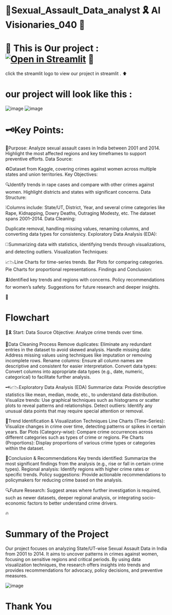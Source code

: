 # 🍁Sexual_Assault_Data_analyst 🎗️ AI Visionaries_040 🚀

# 🍁 This is Our project : [![Open in Streamlit](https://static.streamlit.io/badges/streamlit_badge_black_white.svg)](https://vissionaries-kgle.streamlit.app/)  🥀
click the streamlit logo to view our project in streamlit . ⬆️

# our project will look like this : 
![image](https://github.com/user-attachments/assets/80049e94-1bd6-4a6c-9d56-54b66c7e9c2d)
![image](https://github.com/user-attachments/assets/de733eff-581c-400b-a2ae-798f4b5f9b7d)

#  🗝️Key Points:
🚀Purpose:
Analyze sexual assault cases in India between 2001 and 2014.
Highlight the most affected regions and key timeframes to support preventive efforts.
Data Source:

♻️Dataset from Kaggle, covering crimes against women across multiple states and union territories.
Key Objectives:

 🔍Identify trends in rape cases and compare with other crimes against women.
Highlight districts and states with significant concerns.
Data Structure:

❕Columns include:
State/UT, District, Year, and several crime categories like Rape, Kidnapping, Dowry Deaths, Outraging Modesty, etc.
The dataset spans 2001–2014.
Data Cleaning:

Duplicate removal, handling missing values, renaming columns, and converting data types for consistency.
Exploratory Data Analysis (EDA):

◻️Summarizing data with statistics, identifying trends through visualizations, and detecting outliers.
Visualization Techniques:

 📈📉Line Charts for time-series trends.
Bar Plots for comparing categories.
Pie Charts for proportional representations.
Findings and Conclusion:

🎗️Identified key trends and regions with concerns.
Policy recommendations for women’s safety.
Suggestions for future research and deeper insights.

🥀
# Flowchart 

🍁🎗️
Start: Data Source
Objective: Analyze crime trends over time.

🌊Data Cleaning Process
Remove duplicates: Eliminate any redundant entries in the dataset to avoid skewed analysis.
Handle missing data: Address missing values using techniques like imputation or removing incomplete rows.
Rename columns: Ensure all column names are descriptive and consistent for easier interpretation.
Convert data types: Convert columns into appropriate data types (e.g., date, numeric, categorical) to facilitate further analysis.

🗝️📈📉Exploratory Data Analysis (EDA)
Summarize data: Provide descriptive statistics like mean, median, mode, etc., to understand data distribution.
Visualize trends: Use graphical techniques such as histograms or scatter plots to reveal patterns and relationships.
Detect outliers: Identify any unusual data points that may require special attention or removal.

🚀Trend Identification & Visualization Techniques
Line Charts (Time-Series): Visualize changes in crime over time, detecting patterns or spikes in certain years.
Bar Plots (Category-wise): Compare crime occurrences across different categories such as types of crime or regions.
Pie Charts (Proportions): Display proportions of various crime types or categories within the dataset.

🥀Conclusion & Recommendations
Key trends identified: Summarize the most significant findings from the analysis (e.g., rise or fall in certain crime types).
Regional analysis: Identify regions with higher crime rates or specific trends.
Policy suggestions: Provide actionable recommendations to policymakers for reducing crime based on the analysis.

 🔍Future Research:
Suggest areas where further investigation is required, such as newer datasets, deeper regional analysis, or integrating socio-economic factors to better understand crime drivers.

🔥
# Summary of the Project

Our project focuses on analyzing State/UT-wise Sexual Assault Data in India from 2001 to 2014. It aims to uncover patterns in crimes against women, focusing on sensitive regions and critical periods. By using data visualization techniques, the research offers insights into trends and provides recommendations for advocacy, policy decisions, and preventive measures.

![image](https://github.com/user-attachments/assets/3ce5c7c1-9492-421d-8847-60228c985489)

# Thank You

